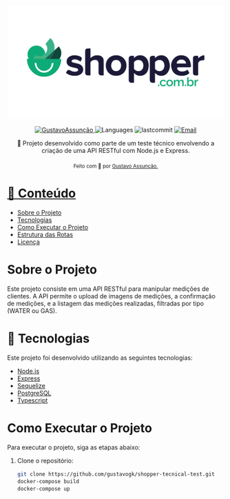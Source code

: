 <p align="center">
  <img src=".github/public/og-logo.png" width="800"/> 
</p>

<p align="center">	
   <a href="https://www.linkedin.com/in/gustavo-gk/">
      <img alt="GustavoAssunção" src="https://img.shields.io/badge/-GustavoAssunção-5965e0?style=for-the-badge&logo=Linkedin&logoColor=white" />
   </a>
  <img alt="Languages" src="https://img.shields.io/github/languages/count/gustavogk/shopper-tecnical-test?style=for-the-badge" />
  <img alt="lastcommit" src="https://img.shields.io/github/last-commit/gustavogk/shopper-tecnical-test?style=for-the-badge" />
  <a href="mailto:seu-email@gmail.com">
   <img alt="Email" src="https://img.shields.io/badge/-GustavoAssunção-5965e0?style=for-the-badge&logo=gmail&logoColor=white" />
  </a>
</p>

<p align="center">
  👏  Projeto desenvolvido como parte de um teste técnico envolvendo a criação de uma API RESTful com Node.js e Express.
</p>

<div align="center">
  <sub> Feito com 💖 por
    <a href="https://github.com/gustavogk"> Gustavo Assunção.
    <h1></h1>
  </sub>
</div>
  
# 📌 Conteúdo

* [Sobre o Projeto](#sobre-o-projeto)
* [Tecnologias](#rocket-tecnologias)  
* [Como Executar o Projeto](#como-executar-o-projeto)
* [Estrutura das Rotas](#estrutura-das-rotas)
* [Licença](#page_facing_up-licença)
  
# Sobre o Projeto

Este projeto consiste em uma API RESTful para manipular medições de clientes. A API permite o upload de imagens de medições, a confirmação de medições, e a listagem das medições realizadas, filtradas por tipo (WATER ou GAS). 

# :rocket: Tecnologias
Este projeto foi desenvolvido utilizando as seguintes tecnologias:

* [Node.js](https://nodejs.org/en/)
* [Express](https://expressjs.com/)
* [Sequelize](https://sequelize.org/)
* [PostgreSQL](https://www.postgresql.org/)
* [Typescript](https://www.typescriptlang.org/)

# Como Executar o Projeto

Para executar o projeto, siga as etapas abaixo:

1. Clone o repositório:
   ```bash
   git clone https://github.com/gustavogk/shopper-tecnical-test.git
   docker-compose build
   docker-compose up
   

